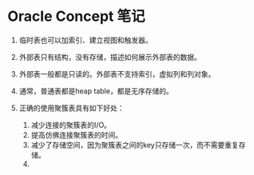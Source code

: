 Oracle Concept 笔记
===

1. 临时表也可以加索引、建立视图和触发器。  
2. 外部表只有结构，没有存储，描述如何展示外部表的数据。   
3. 外部表一般都是只读的。外部表不支持索引，虚拟列和列对象。   
4.  通常，普通表都是heap table，都是无序存储的。   




5. 正确的使用聚簇表具有如下好处：    
	1. 减少连接的聚簇表的I/O。  
	2. 提高仿佛连接聚簇表的时间。  
	3. 减少了存储空间，因为聚簇表之间的key只存储一次，而不需要重复存储。  
	4. 
